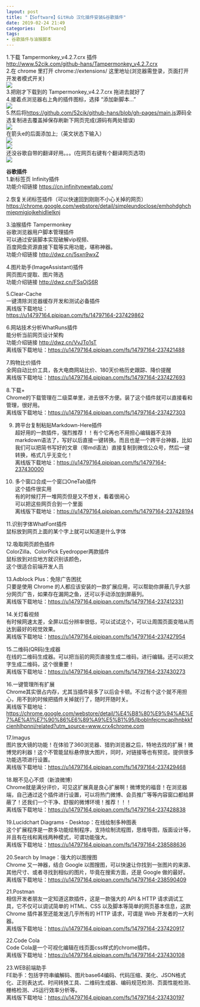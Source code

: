 ```yaml
---
layout: post
title: "【Software】GitHub 汉化插件安装&谷歌插件"
date: 2019-02-24 21:49
categories: 【Software】
tags:
- 谷歌插件与油猴脚本
---
```

1.下载 Tampermonkey_v4.2.7.crx 插件  
<http://www.52cik.com/github-hans/Tampermonkey_v4.2.7.crx>  
2.在 chrome 里打开 chrome://extensions/ 这里地址(浏览器需登录，页面打开开发者模式开关)  
![](https://qqadapt.qpic.cn/txdocpic/0/2f39a945aa9da90320bbfb3f0762e39f/0?_type=png)  
3.把刚才下载到的 Tampermonkey_v4.2.7.crx 拖进去就好了  
4.接着点浏览器右上角的插件图标，选择 “添加新脚本...”  
![](https://qqadapt.qpic.cn/txdocpic/0/a7ca4208cbaa27cd7c16558179d822a8/0?_type=png)  
5.然后将<https://github.com/52cik/github-hans/blob/gh-pages/main.js>源码全选复制进去覆盖掉保存刷新下网页完成(源码有两处错误)  
![](https://qqadapt.qpic.cn/txdocpic/0/d080a3893ae70770a55ec8fd5be866ed/0?_type=png)  
在箭头e的后面添加上;（英文状态下输入）  
![](https://qqadapt.qpic.cn/txdocpic/0/bf0656b98a569eb3a1ceeda1a786bb9d/0?_type=png)  
![](https://qqadapt.qpic.cn/txdocpic/0/d25c4fb0840bbf629896386a339b986d/0?_type=png)  
还没谷歌自带的翻译好用。。。(在网页右键有个翻译网页选项)  
![](https://qqadapt.qpic.cn/txdocpic/0/e72eca9426a475b6a58f675ac5e6086d/0?_type=png)  


**谷歌插件**  
1.新标签页 Infinity插件  
功能介绍链接 <https://cn.infinitynewtab.com/>  

2.恢复关闭标签插件（可以快速回到刚刚不小心关掉的网页）  
<https://chrome.google.com/webstore/detail/simpleundoclose/emhohdghchmjepmigjojkehidlielknj>  

3.油猴插件 Tampermonkey  
谷歌浏览器用户脚本管理插件  
可以通过安装脚本实现破解vip视频、  
百度网盘资源直接下载等实用功能，堪称神器。  
功能介绍链接 <http://dwz.cn/5sxn9wxZ>  

4.图片助手(ImageAssistant)插件  
网页图片提取、图片筛选  
功能介绍链接 <http://dwz.cn/FSsOjS6R>  

5.Clear-Cache  
一键清除浏览器缓存开发和测试必备插件  
离线版下载地址：  
<https://u14797164.pipipan.com/fs/14797164-237429862>  

6.网站技术分析WhatRuns插件  
能分析当前网页设计架构  
功能介绍链接 <http://dwz.cn/VvJTo1sT>  
离线版下载地址：<https://u14797164.pipipan.com/fs/14797164-237421488>  

7.购物比价插件  
全网自动比价工具，各大电商网站比价、180天价格历史跟踪、降价提醒  
离线版下载地址：<https://u14797164.pipipan.com/fs/14797164-237427693>  

8.下载+  
Chrome的下载管理在二级菜单里，进去很不方便。装了这个插件就可以直接看和管理，很好用。  
离线版下载地址：<https://u14797164.pipipan.com/fs/14797164-237427303>  

9. 跨平台复制粘贴Markdown-Here插件  
超好用的一款插件，强烈推荐！！有个它再也不用担心编辑器不支持markdown语法了，写好以后直接一键转换。而且也是一个跨平台神器，比如我们可以把简书写好的文章（带md语法）直接复制到微信公众号，然后一键转换，格式几乎无变化！  
离线版下载地址：<https://u14797164.pipipan.com/fs/14797164-237430000>  

10. 多个窗口合成一个窗口OneTab插件  
这个插件很实用  
有的时候打开一堆网页但是又不想关，看着很闹心  
可以把这些网页合到一个里面  
离线版下载地址：<https://u14797164.pipipan.com/fs/14797164-237428194>  

11.识别字体WhatFont插件  
鼠标放到网页上面的某个字上就可以知道是什么字体  

12.吸取网页颜色插件  
ColorZilla、ColorPick Eyedropper两款插件  
鼠标放到对应地方就识别该颜色，  
这个很适合前端开发人员  

13.Adblock Plus：免除广告困扰  
只要是使用 Chrome 的人都应该安装的一款扩展应用，可以帮助你屏蔽几乎大部分网页广告，如果存在漏网之鱼，还可以手动添加到屏蔽列。  
离线版下载地址：<https://u14797164.pipipan.com/fs/14797164-237412331>  

14.关灯看视频  
有时候网速太差，全屏以后分辨率很低，可以试试这个，可以让周围页面变暗从而达到最好的视觉效果。  
离线版下载地址：<https://u14797164.pipipan.com/fs/14797164-237427954>  

15.二维码(QR码)生成器  
在线的二维码生成器。可以把当前的网页直接生成二维码，进行编辑。还可以把文字生成二维码，这个很重要！  
离线版下载地址：<https://u14797164.pipipan.com/fs/14797164-237430273>  

16.一键管理所有扩展  
Chrome其实很占内存，尤其当插件装多了以后会卡顿。不过有个这个就不用担心，用不到的时候把插件关掉就行了，随时开随时关。  
离线版下载地址：<https://chrome.google.com/webstore/detail/%E4%B8%80%E9%94%AE%E7%AE%A1%E7%90%86%E6%89%A9%E5%B1%95/lboblnfejcmcaplhnbkkfcienhlhpnni/related?utm_source=www.crx4chrome.com>  

17.Imagus  
图片放大镜的功能！在体验了360浏览器、猎豹浏览器之后，特地去找的扩展！微博党的利器！这个不管能鼠标悬停放大图片，同时，对链接等也有预览。提供很多功能选项进行设置。  
离线版下载地址：<https://u14797164.pipipan.com/fs/14797164-237429468>  

18.眼不见心不烦（新浪微博）  
Chrome就是满分评价，可见这扩展真是良心扩展啊！微博党的福音！在浏览器端，自己通过这个插件进行设置，可以将热门微博、会员推广等等内容窗口都给屏蔽了！还我们一个干净、舒服的微博环境！推荐！！！  
离线版下载地址：<https://u14797164.pipipan.com/fs/14797164-237428838>  

19.Lucidchart Diagrams - Desktop：在线绘制多种图表  
这个扩展程序是一款多功能绘制程序，支持绘制流程图，思维导图，版面设计等，并且有在线和离线两种模式，可谓功能强大。  
离线版下载地址：<https://u14797164.pipipan.com/fs/14797164-238588636>  

20.Search by Image：强大的以图搜图  
Chrome 又一神器，结合 Google 以图搜图，可以快速让你找到一张图片的来源、其他尺寸、或者寻找到相似的图片，毕竟在搜索方面，还是 Google 做的最好。  
离线版下载地址：<https://u14797164.pipipan.com/fs/14797164-238590409>  

21.Postman  
相信开发者朋友一定知道这款插件，这是一款强大的 API & HTTP 请求调试工具，它不仅可以调试简单的 HTML、CSS 以及脚本等简单的网页基本信息，这款 Chrome 插件甚至还能发送几乎所有的 HTTP 请求，可谓是 Web 开发者的一大利器。  
离线版下载地址：<https://u14797164.pipipan.com/fs/14797164-237420917>  

22.Code Cola  
Code Cola是一个可视化编辑在线页面css样式的chrome插件。  
离线版下载地址：<https://u14797164.pipipan.com/fs/14797164-237430108>  

23.WEB前端助手  
FE助手：包括字符串编解码、图片base64编码、代码压缩、美化、JSON格式化、正则表达式、时间转换工具、二维码生成器、编码规范检测、页面性能检测、栅格检测、JS运行效率分析等。  
离线版下载地址：<https://u14797164.pipipan.com/fs/14797164-237430197>  